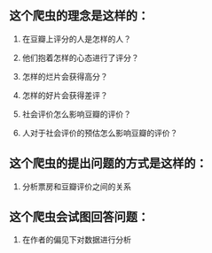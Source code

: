 ## 这个爬虫的理念是这样的：

1. 在豆瓣上评分的人是怎样的人？

1. 他们抱着怎样的心态进行了评分？

1. 怎样的烂片会获得高分？

1. 怎样的好片会获得差评？

1. 社会评价怎么影响豆瓣的评价？

1. 人对于社会评价的预估怎么影响豆瓣的评价？

## 这个爬虫的提出问题的方式是这样的：

1. 分析票房和豆瓣评价之间的关系

## 这个爬虫会试图回答问题：

1. 在作者的偏见下对数据进行分析
